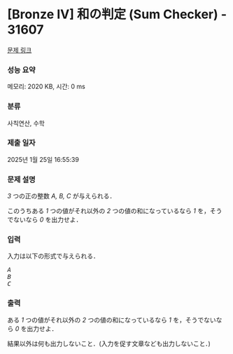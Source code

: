 # [Bronze IV] 和の判定 (Sum Checker) - 31607 

[문제 링크](https://www.acmicpc.net/problem/31607) 

### 성능 요약

메모리: 2020 KB, 시간: 0 ms

### 분류

사칙연산, 수학

### 제출 일자

2025년 1월 25일 16:55:39

### 문제 설명

<p><var>3</var> つの正の整数 <var>A, B, C</var> が与えられる．</p>

<p>このうちある <var>1</var> つの値がそれ以外の <var>2</var> つの値の和になっているなら <var>1</var> を，そうでないなら <var>0</var> を出力せよ．</p>

### 입력 

 <p>入力は以下の形式で与えられる．</p>

<pre><var>A</var>
<var>B</var>
<var>C</var>
</pre>

### 출력 

 <p>ある <var>1</var> つの値がそれ以外の <var>2</var> つの値の和になっているなら <var>1</var> を，そうでないなら <var>0</var> を出力せよ．</p>

<p>結果以外は何も出力しないこと．(入力を促す文章なども出力しないこと．)</p>

